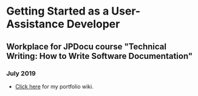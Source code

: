 # Getting Started as a User-Assistance Developer
## Workplace for JPDocu course "Technical Writing: How to Write Software Documentation"
### July 2019

* [Click here](https://github.com/devonapple/JPDocu-TechnicalWriting-20190731/wiki "Portfolio wiki") for my portfolio wiki.
